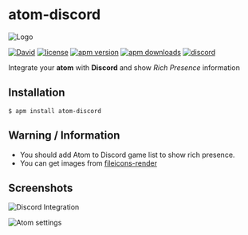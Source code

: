 # atom-discord
![Logo](https://i.imgur.com/3lXT3XJ.png)

[![David](https://img.shields.io/david/HelloWorld017/atom-discord.svg?style=flat-square)](https://david-dm.org/HelloWorld017/atom-discord)
[![license](https://img.shields.io/github/license/HelloWorld017/atom-discord.svg?style=flat-square)](https://github.com/HelloWorld017/atom-discord/blob/master/LICENSE)
[![apm version](https://img.shields.io/apm/v/atom-discord.svg?style=flat-square)](https://atom.io/packages/atom-discord)
[![apm downloads](https://img.shields.io/apm/dm/atom-discord.svg?style=flat-square)](https://atom.io/packages/atom-discord)
[![discord](https://img.shields.io/discord/405937562813726730.svg?logo=discord&style=flat-square&label=Discord&colorA=7289da&colorB=606060)](https://discord.gg/zfEs3K6)

Integrate your __atom__ with __Discord__ and show _Rich Presence_ information

## Installation
`$ apm install atom-discord`

## Warning / Information
* You should add Atom to Discord game list to show rich presence.  
* You can get images from [fileicons-render](https://github.com/HelloWorld017/fileicons-render)

## Screenshots
![Discord Integration](https://i.imgur.com/EMd4eZg.png)

![Atom settings](https://i.imgur.com/KHVrbw5.png)

